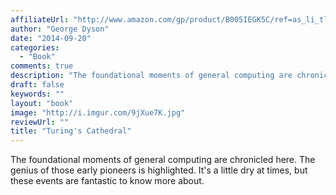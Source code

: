 ```yaml
---
affiliateUrl: "http://www.amazon.com/gp/product/B005IEGK5C/ref=as_li_tl?ie=UTF8&camp=1789&creative=390957&creativeASIN=B005IEGK5C&linkCode=as2&tag=jaktre-20&linkId=ASNSZAYC62YXE3OK"
author: "George Dyson"
date: "2014-09-20"
categories:
  - "Book"
comments: true
description: "The foundational moments of general computing are chronicled here.  The genius of those early pioneers is highlighted.  It's a little dry at times, bu"
draft: false
keywords: ""
layout: "book"
image: "http://i.imgur.com/9jXue7K.jpg"
reviewUrl: ""
title: "Turing's Cathedral"
---
```


The foundational moments of general computing are chronicled here.  The genius of those early pioneers is highlighted.  It's a little dry at times, but these events are fantastic to know more about.
